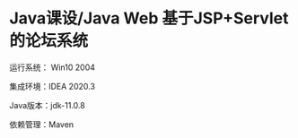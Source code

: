 # Java课设/Java Web  基于JSP+Servlet的论坛系统

运行系统： Win10 2004 

集成环境：IDEA 2020.3

Java版本：jdk-11.0.8

依赖管理：Maven